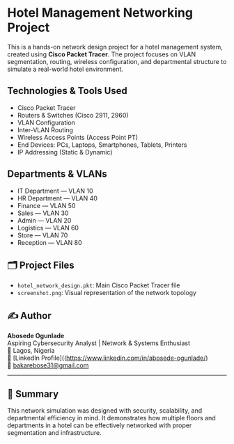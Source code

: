 # Hotel Management Networking Project

This is a hands-on network design project for a hotel management system, created using **Cisco Packet Tracer**. The project focuses on VLAN segmentation, routing, wireless configuration, and departmental structure to simulate a real-world hotel environment.

## Technologies & Tools Used
- Cisco Packet Tracer
- Routers & Switches (Cisco 2911, 2960)
- VLAN Configuration
- Inter-VLAN Routing
- Wireless Access Points (Access Point PT)
- End Devices: PCs, Laptops, Smartphones, Tablets, Printers
- IP Addressing (Static & Dynamic)

##  Departments & VLANs
- IT Department — VLAN 10
- HR Department — VLAN 40
- Finance — VLAN 50
- Sales — VLAN 30  
- Admin — VLAN 20  
- Logistics — VLAN 60  
- Store — VLAN 70  
- Reception — VLAN 80

## 🗂️ Project Files
- `hotel_network_design.pkt`: Main Cisco Packet Tracer file
- `screenshot.png`: Visual representation of the network topology


## ✍️ Author

**Abosede Ogunlade**  
Aspiring Cybersecurity Analyst | Network & Systems Enthusiast  
📍 Lagos, Nigeria  
🔗 [LinkedIn Profile]((https://www.linkedin.com/in/abosede-ogunlade/)  
📧 bakarebose31@gmail.com

---

## 📌 Summary

This network simulation was designed with security, scalability, and departmental efficiency in mind. It demonstrates how multiple floors and departments in a hotel can be effectively networked with proper segmentation and infrastructure.

